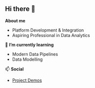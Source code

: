 ## Hi there 👋

**About me**
- Platform Development & Integration
- Aspiring Professional in Data Analytics

🌱 **I’m currently learning**
- Modern Data Pipelines
- Data Modelling

📫 **Social**
- [Project Demos](https://www.youtube.com/channel/UC3FaMGXp7QRjzYL3aKRIIBw)


<!--
**hugo-lau/hugo-lau** is a ✨ _special_ ✨ repository because its `README.md` (this file) appears on your GitHub profile.
- [Resume](https://drive.google.com/file/d/1RbzTrl4F0Uce8vnFqqafL594jSUK2nwk/view?usp=sharing)
Here are some ideas to get you started:

- 🔭 I’m currently working on ...
- 🌱 I’m currently learning ...
- 👯 I’m looking to collaborate on ...
- 🤔 I’m looking for help with ...
- 💬 Ask me about ...
- 📫 How to reach me: ...

- ⚡ Fun fact: ...
-->
